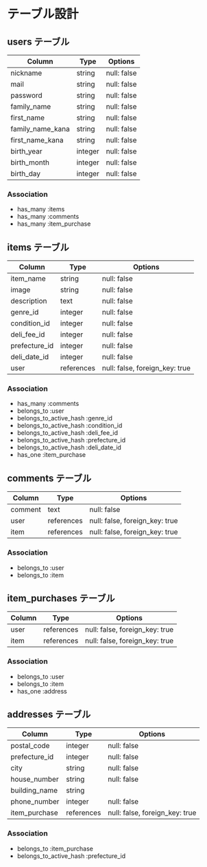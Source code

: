 # テーブル設計

## users テーブル

| Column           | Type    | Options     |
| ---------------- | ------- | ----------- |
| nickname         | string  | null: false |
| mail             | string  | null: false |
| password         | string  | null: false |
| family_name      | string  | null: false |
| first_name       | string  | null: false |
| family_name_kana | string  | null: false |
| first_name_kana  | string  | null: false |
| birth_year       | integer | null: false |
| birth_month      | integer | null: false |
| birth_day        | integer | null: false |

### Association

- has_many :items
- has_many :comments
- has_many :item_purchase

## items テーブル

| Column        | Type       | Options                  |
| ------------- | ---------- | ------------------------ |
| item_name     | string     | null: false              |
| image         | string     | null: false              |
| description   | text       | null: false              |
| genre_id      | integer    | null: false              |
| condition_id  | integer    | null: false              |
| deli_fee_id   | integer    | null: false              |
| prefecture_id | integer    | null: false              |
| deli_date_id  | integer    | null: false              |
| user          | references | null: false, foreign_key: true |

### Association

- has_many   :comments
- belongs_to :user
- belongs_to_active_hash :genre_id
- belongs_to_active_hash :condition_id
- belongs_to_active_hash :deli_fee_id
- belongs_to_active_hash :prefecture_id
- belongs_to_active_hash :deli_date_id
- has_one :item_purchase


## comments テーブル

| Column  | Type       | Options                        |
| ------- | ---------- | -------------------------------|
| comment | text       | null: false                    |
| user    | references | null: false, foreign_key: true |
| item    | references | null: false, foreign_key: true |

### Association

- belongs_to :user
- belongs_to :item

## item_purchases テーブル

| Column  | Type       | Options                        |
| ------- | ---------- | -------------------------------|
| user    | references | null: false, foreign_key: true |
| item    | references | null: false, foreign_key: true |

### Association

- belongs_to :user
- belongs_to :item
- has_one :address


## addresses テーブル

| Column        | Type    | Options                    |
| ------------- | ------- | -------------------------- |
| postal_code   | integer | null: false                |
| prefecture_id | integer | null: false                |
| city          | string  | null: false                |
| house_number  | string  | null: false                |
| building_name | string  |                            |
| phone_number  | integer | null: false                |
| item_purchase | references | null: false, foreign_key: true |


### Association

- belongs_to :item_purchase 
- belongs_to_active_hash :prefecture_id

